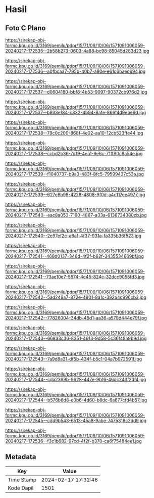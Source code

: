 # Hasil

## Foto C Plano

https://sirekap-obj-formc.kpu.go.id/3169/pemilu/pdpr/15/71/09/10/06/1571091006059-20240217-172535--2b58b273-0603-4a88-bc98-85045d283d23.jpg

https://sirekap-obj-formc.kpu.go.id/3169/pemilu/pdpr/15/71/09/10/06/1571091006059-20240217-172536--a0fbcaa7-795b-40b7-a80e-e61c6baec694.jpg

https://sirekap-obj-formc.kpu.go.id/3169/pemilu/pdpr/15/71/09/10/06/1571091006059-20240217-172537--d0604180-bbf8-4b53-9097-90372cb976d2.jpg

https://sirekap-obj-formc.kpu.go.id/3169/pemilu/pdpr/15/71/09/10/06/1571091006059-20240217-172537--b933e184-c832-4b94-8afe-866f4d9ebe9d.jpg

https://sirekap-obj-formc.kpu.go.id/3169/pemilu/pdpr/15/71/09/10/06/1571091006059-20240217-172538--79c0c200-868f-4e02-aa10-12cb523ffe44.jpg

https://sirekap-obj-formc.kpu.go.id/3169/pemilu/pdpr/15/71/09/10/06/1571091006059-20240217-172538--ccbd2b36-7d19-4ea1-9e6c-71ff90c8a54e.jpg

https://sirekap-obj-formc.kpu.go.id/3169/pemilu/pdpr/15/71/09/10/06/1571091006059-20240217-172539--f1040737-b9a3-483f-8fc5-79599437c53a.jpg

https://sirekap-obj-formc.kpu.go.id/3169/pemilu/pdpr/15/71/09/10/06/1571091006059-20240217-172539--627e8b98-4228-4808-9f0d-a4c117ee4977.jpg

https://sirekap-obj-formc.kpu.go.id/3169/pemilu/pdpr/15/71/09/10/06/1571091006059-20240217-172540--eac8a053-7160-4867-a33a-6138734380cb.jpg

https://sirekap-obj-formc.kpu.go.id/3169/pemilu/pdpr/15/71/09/10/06/1571091006059-20240217-172540--2e97ef2e-a6af-4f37-931a-fa335b36f523.jpg

https://sirekap-obj-formc.kpu.go.id/3169/pemilu/pdpr/15/71/09/10/06/1571091006059-20240217-172541--468d0137-346d-4f2f-b62f-3435534669bf.jpg

https://sirekap-obj-formc.kpu.go.id/3169/pemilu/pdpr/15/71/09/10/06/1571091006059-20240217-172541--73ae10e7-5574-4c45-824c-32dcc9055fd3.jpg

https://sirekap-obj-formc.kpu.go.id/3169/pemilu/pdpr/15/71/09/10/06/1571091006059-20240217-172542--5ad249a7-872e-4801-8a1c-392a4c996cb3.jpg

https://sirekap-obj-formc.kpu.go.id/3169/pemilu/pdpr/15/71/09/10/06/1571091006059-20240217-172542--77826004-34db-45d1-aa36-a579d444e79f.jpg

https://sirekap-obj-formc.kpu.go.id/3169/pemilu/pdpr/15/71/09/10/06/1571091006059-20240217-172543--66833c36-8351-4613-9d58-5c36f49a9b9d.jpg

https://sirekap-obj-formc.kpu.go.id/3169/pemilu/pdpr/15/71/09/10/06/1571091006059-20240217-172543--7a9d8a31-df5b-434f-b5c1-04a7b972591f.jpg

https://sirekap-obj-formc.kpu.go.id/3169/pemilu/pdpr/15/71/09/10/06/1571091006059-20240217-172544--cda2399b-9628-447e-9b16-46dc243f2df4.jpg

https://sirekap-obj-formc.kpu.go.id/3169/pemilu/pdpr/15/71/09/10/06/1571091006059-20240217-172544--b576b6d8-e0b6-4d60-b8dc-6a677cfd4b57.jpg

https://sirekap-obj-formc.kpu.go.id/3169/pemilu/pdpr/15/71/09/10/06/1571091006059-20240217-172545--cdd9b543-6513-45a8-9abe-7475318c2dd9.jpg

https://sirekap-obj-formc.kpu.go.id/3169/pemilu/pdpr/15/71/09/10/06/1571091006059-20240217-172536--f3c1b682-97cd-4f2f-b370-ca6f75484ee1.jpg


## Metadata

| Key        | Value               |
| ---------- | ------------------- |
| Time Stamp | 2024-02-17 17:32:46 |
| Kode Dapil | 1501                |



